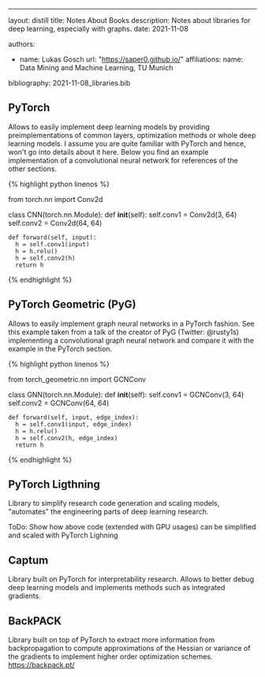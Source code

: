 ---
layout: distill
title: Notes About Books
description: Notes about libraries for deep learning, especially with graphs.
date: 2021-11-08

authors:
  - name: Lukas Gosch
    url: "https://saper0.github.io/"
    affiliations:
      name: Data Mining and Machine Learning, TU Munich

bibliography: 2021-11-08_libraries.bib

## PyTorch

Allows to easily implement deep learning models by providing preimplementations of common layers, optimization methods or whole deep learning models. I assume you are quite familiar with PyTorch and hence, won't go into details about it here. Below you find an example implementation of a convolutional neural network for references of the other sections.

{% highlight python linenos %}

from torch.nn import Conv2d

class CNN(torch.nn.Module):
  def __init__(self):
    self.conv1 = Conv2d(3, 64)
    self.conv2 = Conv2d(64, 64)

    def forward(self, input):
      h = self.conv1(input)
      h = h.relu()
      h = self.conv2(h)
      return h

{% endhighlight %}

## PyTorch Geometric (PyG)

Allows to easily implement graph neural networks in a PyTorch fashion. See this example taken from a talk of the creator of PyG (Twitter: @rusty1s) implementing a convolutional graph neural network and compare it with the example in the PyTorch section.

{% highlight python linenos %}

from torch_geometric.nn import GCNConv

class GNN(torch.nn.Module):
  def __init__(self):
    self.conv1 = GCNConv(3, 64)
    self.conv2 = GCNConv(64, 64)

    def forward(self, input, edge_index):
      h = self.conv1(input, edge_index)
      h = h.relu()
      h = self.conv2(h, edge_index)
      return h

{% endhighlight %}

## PyTorch Ligthning

Library to simplify research code generation and scaling models, "automates" the engineering parts of deep learning research.

ToDo: Show how above code (extended with GPU usages) can be simplified and scaled with PyTorch Lighning

## Captum

Library built on PyTorch for interpretability research. Allows to better debug deep learning models and implements methods such as integrated gradients.

## BackPACK

Library built on top of PyTorch to extract more information from backpropagation to compute approximations of the Hessian or variance of the gradients to implement higher order optimization schemes. https://backpack.pt/